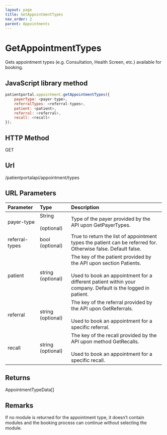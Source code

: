 ```yaml
---
layout: page
title: GetAppointmentTypes
nav_order: 2
parent: Appointments
---
```


# GetAppointmentTypes

Gets appointment types (e.g. Consultation, Health Screen, etc.) available for booking.

## JavaScript library method

```javascript
patientportal.appointment.getAppointmentTypes({
    payerType: <payer-type>,
    referralTypes: <referral-types>,
    patient: <patient>,
    referral: <referral>,
    recall: <recall>
});
```

## HTTP Method

GET

## ****Url****

/patientportalapi/appointment/types

## URL Parameters

| Parameter | Type   | Description                                                 |
|:----------|:-------|:------------------------------------------------------------|
| payer-type | String<br><br>(optional) | Type of the payer provided by the API upon GetPayerTypes. |
| referral-types | bool (optional) | True to return the list of appointment types the patient can be referred for. Otherwise false. Default false. |
| patient | string (optional) | The key of the patient provided by the API upon section Patients.<br><br>Used to book an appointment for a different patient within your company. Default is the logged in patient. |
| referral | string (optional) | The key of the referral provided by the API upon GetReferrals.<br><br>Used to book an appointment for a specific referral. |
| recall | string (optional) | The key of the recall provided by the API upon method GetRecalls.<br><br>Used to book an appointment for a specific recall. |

## Returns

AppointmentTypeData\[\]

## Remarks

If no module is returned for the appointment type, it doesn’t contain modules and the booking process can continue without selecting the module.
